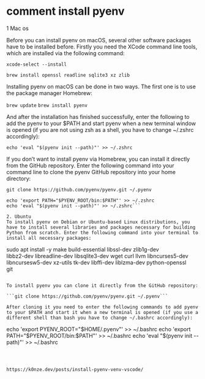 # comment install pyenv 

1 Mac os

Before you can install pyenv on macOS, several other software packages have to be installed before. Firstly you need the XCode command line tools, which are installed via the following command:

``xcode-select --install``

``brew install openssl readline sqlite3 xz zlib``


Installing pyenv on macOS can be done in two ways. The first one is to use the package manager Homebrew:

```brew update```
```brew install pyenv```

And after the installation has finished successfully, enter the following to add the pyenv to your $PATH and start pyenv when a new terminal window is opened (if you are not using zsh as a shell, you have to change ~/.zshrc accordingly):

```echo 'eval "$(pyenv init --path)"' >> ~/.zshrc```

If you don’t want to install pyenv via Homebrew, you can install it directly from the GitHub repository. Enter the following command into your command line to clone the pyenv GitHub repository into your home directory:

```git clone https://github.com/pyenv/pyenv.git ~/.pyenv```

```echo 'export PYENV_ROOT="$HOME/.pyenv"' >> ~/.zshrc
echo 'export PATH="$PYENV_ROOT/bin:$PATH"' >> ~/.zshrc
echo 'eval "$(pyenv init --path)"' >> ~/.zshrc```

2. Ubuntu 
To install pyenv on Debian or Ubuntu-based Linux distributions, you have to install several libraries and packages necessary for building Python from scratch. Enter the following command into your terminal to install all necessary packages:

```
sudo apt install -y make build-essential libssl-dev zlib1g-dev \
libbz2-dev libreadline-dev libsqlite3-dev wget curl llvm libncurses5-dev \
libncursesw5-dev xz-utils tk-dev libffi-dev liblzma-dev python-openssl \
git
```

To install pyenv you can clone it directly from the GitHub repository:

```git clone https://github.com/pyenv/pyenv.git ~/.pyenv```

After cloning it you need to enter the following commands to add pyenv to your $PATH and start it when a new terminal is opened (if you use a different shell than bash you have to change ~/.bashrc accordingly):
```
echo 'export PYENV_ROOT="$HOME/.pyenv"' >> ~/.bashrc
echo 'export PATH="$PYENV_ROOT/bin:$PATH"' >> ~/.bashrc
echo 'eval "$(pyenv init --path)"' >> ~/.bashrc
```



https://k0nze.dev/posts/install-pyenv-venv-vscode/

